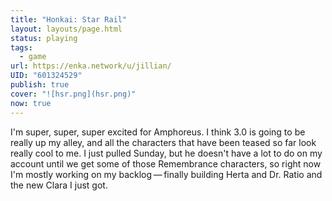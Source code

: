 ```yaml
---
title: "Honkai: Star Rail"
layout: layouts/page.html
status: playing
tags:
  - game
url: https://enka.network/u/jillian/
UID: "601324529"
publish: true
cover: "![hsr.png](hsr.png)"
now: true
---
```

I'm super, super, super excited for Amphoreus. I think 3.0 is going to be really up my alley, and all the characters that have been teased so far look really cool to me. I just pulled Sunday, but he doesn't have a lot to do on my account until we get some of those Remembrance characters, so right now I'm mostly working on my backlog — finally building Herta and Dr. Ratio and the new Clara I just got.